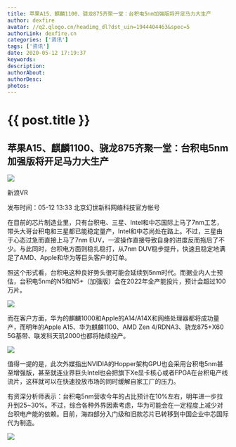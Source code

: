 ```yaml
---
title: 苹果A15、麒麟1100、骁龙875齐聚一堂：台积电5nm加强版将开足马力大生产
author: dexfire
avatar: //q2.qlogo.cn/headimg_dl?dst_uin=1944404463&spec=5
authorLink: dexfire.cn
categories: ['资讯']
tags: ['资讯']
date: 2020-05-12 17:19:37
keywords:
description:
authorAbout:
authorDesc:
photos:
---
```


# {{ post.title }}
## 苹果A15、麒麟1100、骁龙875齐聚一堂：台积电5nm加强版将开足马力大生产

![](https://pic.rmb.bdstatic.com/1dddd92943e9fa4686776ffe64059ea6.jpeg)

新浪VR

发布时间：05\-12 13:33 北京幻世新科网络科技官方帐号

在目前的芯片制造业里，只有台积电、三星、Intel和中芯国际上马了7nm工艺，带头大哥台积电和三星都已能稳定量产，Intel和中芯尚处在路上。不过，三星由于心态过急而直接上马了7nm EUV，一波操作直接导致自身的进度反而拖后了不少。与此同时，台积电方面则稳扎稳打，从7nm DUV稳步提升，快速且稳定地满足了AMD、Apple和华为等巨头客户的订单。

照这个形式看，台积电这种良好势头很可能会延续到5nm时代。而据业内人士预估，台积电5nm的N5和N5+（加强版）会在2022年全产能投片，预计会超过100万片。

![](https://ss2.baidu.com/6ONYsjip0QIZ8tyhnq/it/u=2609526494,3249651780&fm=173&app=25&f=JPG?w=550&h=308&s=B3367085184274534C2E099C030010AA)

而在客户方面，华为的麒麟1000和Apple的A14/A14X和网络处理器都将成功量产，而明年的Apple A15、华为麒麟1100、AMD Zen 4/RDNA3、骁龙875+X60 5G基带、联发科天玑2000也都将陆续投产。

![](https://ss1.baidu.com/6ONXsjip0QIZ8tyhnq/it/u=1244896963,165053407&fm=173&app=25&f=JPG?w=550&h=376&s=1110653301EEF4E840F98CC70300E0A3)

值得一提的是，此次外媒指出NVIDIA的Hopper架构GPU也会采用台积电5nm甚至增强版，甚至就连业界巨头Intel也会把旗下Xe显卡核心或者FPGA在台积电产线流片，这样就可以在快速投放市场的同时缓解自家工厂的压力。

有资深分析师表示：台积电5nm营收今年的占比预计在10%左右，明年进一步拉升到25~30%。不过，综合各种外界因素考虑，华为可能会在一定程度上减少对台积电产能的依赖。目前，海四部分入门级和旧款芯片已转移到中国企业中芯国际代为制造。

![](https://ss0.baidu.com/6ONWsjip0QIZ8tyhnq/it/u=2445363552,4290393844&fm=173&app=25&f=JPG?w=550&h=295&s=078269A25AF29AC202620AAF03008003)